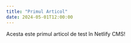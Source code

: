 ```yaml
---
title: "Primul Articol"
date: 2024-05-01T12:00:00
---
```


Acesta este primul articol de test în Netlify CMS!
